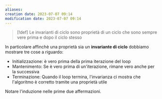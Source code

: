 ```yaml
---
aliases: 
creation date: 2023-07-07 09:14
modification date: 2023-07-07 09:14
---
```


> [!def]
> Le invarianti di ciclo sono proprietà di un ciclo che sono sempre vere prima e dopo il ciclo stesso

In particolare affinchè una proprietà sia un **invariante di ciclo** dobbiamo mostrare tre cose a riguardo:
- Initializzazione: è vero prima della prima iterazione del loop
- Mantenimento: Se è vero prima di un'iterazione, rimane vero anche per la successiva
- Terminazione: Quando il loop termina, l'invarianza ci mostra che l'algoritmo è corretto tramite una proprietà utile

Notare l'induzione nelle prime due affermazioni.

